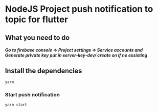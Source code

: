 # NodeJS Project push notification to topic for flutter

## What you need to do
##### Go to firebase console => Project settings => Service accounts and Generate private key put in server-key-dev/ create on if no exsisting

## Install the dependencies
```bash
yarn
```
### Start push notification
```bash
yarn start
```
